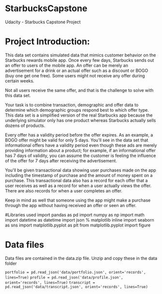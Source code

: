 # StarbucksCapstone
Udacity - Starbucks Capstone Project

# **Project Introduction:**

This data set contains simulated data that mimics customer behavior on the Starbucks rewards mobile app. Once every few days, Starbucks sends out an offer to users of the mobile app. An offer can be merely an advertisement for a drink or an actual offer such as a discount or BOGO (buy one get one free). Some users might not receive any offer during certain weeks.

Not all users receive the same offer, and that is the challenge to solve with this data set.

Your task is to combine transaction, demographic and offer data to determine which demographic groups respond best to which offer type. This data set is a simplified version of the real Starbucks app because the underlying simulator only has one product whereas Starbucks actually sells dozens of products.

Every offer has a validity period before the offer expires. As an example, a BOGO offer might be valid for only 5 days. You'll see in the data set that informational offers have a validity period even though these ads are merely providing information about a product; for example, if an informational offer has 7 days of validity, you can assume the customer is feeling the influence of the offer for 7 days after receiving the advertisement.

You'll be given transactional data showing user purchases made on the app including the timestamp of purchase and the amount of money spent on a purchase. This transactional data also has a record for each offer that a user receives as well as a record for when a user actually views the offer. There are also records for when a user completes an offer.

Keep in mind as well that someone using the app might make a purchase through the app without having received an offer or seen an offer.

#Libraries used
import pandas as pd
import numpy as np
import math
import datetime as datetime
import json
% matplotlib inline
import seaborn as sns
import matplotlib.pyplot as plt
from matplotlib.pyplot import figure

# Data files
Data files are contained in the data.zip file. Unzip and copy these in the data folder

`portfolio = pd.read_json('data/portfolio.json', orient='records', lines=True)`
`profile = pd.read_json('data/profile.json', orient='records', lines=True)`
`transcript = pd.read_json('data/transcript.json', orient='records', lines=True)`



